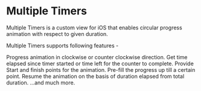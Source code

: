 # Multiple Timers

Multiple Timers is a custom view for iOS that enables circular progress animation with respect to given duration.

Multiple Timers supports following features -

Progress animation in clockwise or counter clockwise direction.
Get time elapsed since timer started or time left for the counter to complete. 
Provide Start and finish points for the animation. 
Pre-fill the progress up till a certain point. 
Resume the animation on the basis of duration elapsed from total duration. ...and much more.
